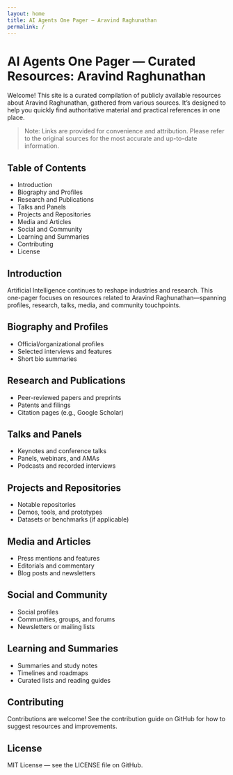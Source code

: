 ```yaml
---
layout: home
title: AI Agents One Pager — Aravind Raghunathan
permalink: /
---
```


# AI Agents One Pager — Curated Resources: Aravind Raghunathan

Welcome! This site is a curated compilation of publicly available resources about Aravind Raghunathan, gathered from various sources. It’s designed to help you quickly find authoritative material and practical references in one place.

> Note: Links are provided for convenience and attribution. Please refer to the original sources for the most accurate and up-to-date information.

## Table of Contents
- Introduction
- Biography and Profiles
- Research and Publications
- Talks and Panels
- Projects and Repositories
- Media and Articles
- Social and Community
- Learning and Summaries
- Contributing
- License

## Introduction
Artificial Intelligence continues to reshape industries and research. This one-pager focuses on resources related to Aravind Raghunathan—spanning profiles, research, talks, media, and community touchpoints.

## Biography and Profiles
- Official/organizational profiles
- Selected interviews and features
- Short bio summaries

## Research and Publications
- Peer-reviewed papers and preprints
- Patents and filings
- Citation pages (e.g., Google Scholar)

## Talks and Panels
- Keynotes and conference talks
- Panels, webinars, and AMAs
- Podcasts and recorded interviews

## Projects and Repositories
- Notable repositories
- Demos, tools, and prototypes
- Datasets or benchmarks (if applicable)

## Media and Articles
- Press mentions and features
- Editorials and commentary
- Blog posts and newsletters

## Social and Community
- Social profiles
- Communities, groups, and forums
- Newsletters or mailing lists

## Learning and Summaries
- Summaries and study notes
- Timelines and roadmaps
- Curated lists and reading guides

## Contributing
Contributions are welcome! See the contribution guide on GitHub for how to suggest resources and improvements.

## License
MIT License — see the LICENSE file on GitHub.
